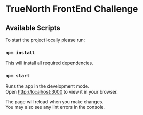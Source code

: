 # TrueNorth FrontEnd Challenge

## Available Scripts

To start the project locally please run:

### `npm install`
This will install all required dependencies.

### `npm start`
Runs the app in the development mode.\
Open [http://localhost:3000](http://localhost:3000) to view it in your browser.

The page will reload when you make changes.\
You may also see any lint errors in the console.
